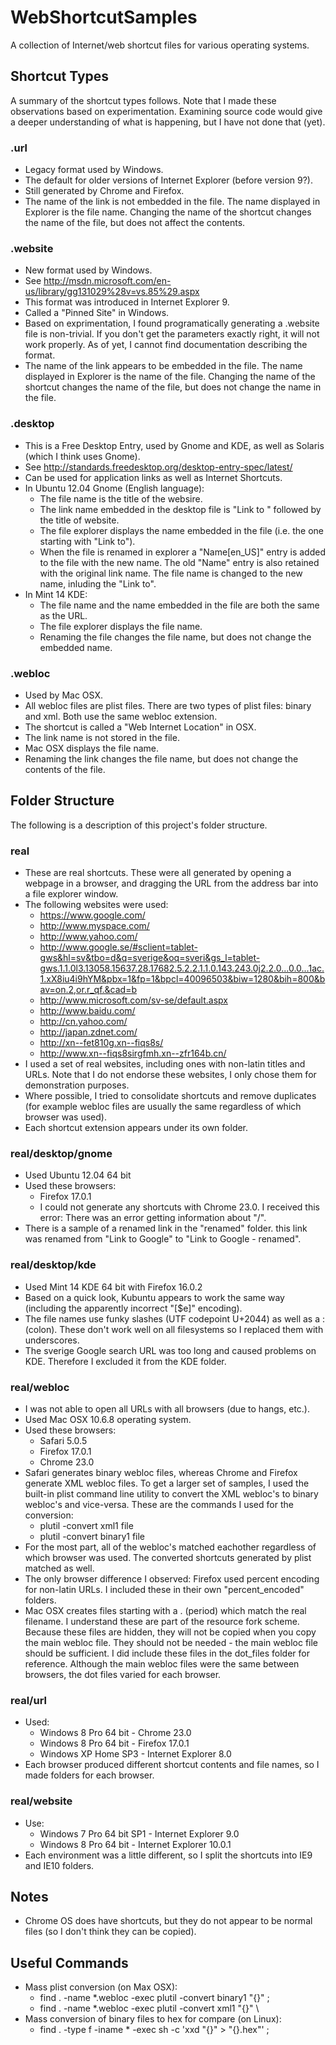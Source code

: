 WebShortcutSamples
==================

A collection of Internet/web shortcut files for various operating systems.

Shortcut Types
--------------
A summary of the shortcut types follows.  Note that I made these observations based on experimentation.
Examining source code would give a deeper understanding of what is happening, but I have not done that (yet).

### .url ###
- Legacy format used by Windows.
- The default for older versions of Internet Explorer (before version 9?).
- Still generated by Chrome and Firefox.
- The name of the link is not embedded in the file.  The name displayed in Explorer is the file name.
  Changing the name of the shortcut changes the name of the file, but does not affect the contents.

### .website ###
- New format used by Windows.
- See http://msdn.microsoft.com/en-us/library/gg131029%28v=vs.85%29.aspx
- This format was introduced in Internet Explorer 9.
- Called a "Pinned Site" in Windows.
- Based on exprimentation, I found programatically generating a .website file is non-trivial.
  If you don't get the parameters exactly right, it will not work properly.
  As of yet, I cannot find documentation describing the format.
- The name of the link appears to be embedded in the file.  The name displayed in Explorer is the name of the file.
  Changing the name of the shortcut changes the name of the file, but does not change the name in the file.

### .desktop ###
- This is a Free Desktop Entry, used by Gnome and KDE, as well as Solaris (which I think uses Gnome).
- See http://standards.freedesktop.org/desktop-entry-spec/latest/
- Can be used for application links as well as Internet Shortcuts.
- In Ubuntu 12.04 Gnome (English language):
  - The file name is the title of the websire.
  - The link name embedded in the desktop file is "Link to " followed by the title of website.
  - The file explorer displays the name embedded in the file (i.e. the one starting with "Link to").
  - When the file is renamed in explorer a "Name[en_US]" entry is added to the file with the new name.
    The old "Name" entry is also retained with the original link name.
    The file name is changed to the new name, inluding the "Link to".
- In Mint 14 KDE:
  - The file name and the name embedded in the file are both the same as the URL.
  - The file explorer displays the file name.
  - Renaming the file changes the file name, but does not change the embedded name.
  

### .webloc ###
- Used by Mac OSX.
- All webloc files are plist files.  There are two types of plist files: binary and xml.  Both use the same webloc extension.
- The shortcut is called a "Web Internet Location" in OSX.
- The link name is not stored in the file.
- Mac OSX displays the file name.
- Renaming the link changes the file name, but does not change the contents of the file.

Folder Structure
-------------------
The following is a description of this project's folder structure.

### real ###
- These are real shortcuts.
  These were all generated by opening a webpage in a browser, and dragging the URL from the address bar into a file explorer window.
- The following websites were used:
  - https://www.google.com/
  - http://www.myspace.com/
  - http://www.yahoo.com/
  - http://www.google.se/#sclient=tablet-gws&hl=sv&tbo=d&q=sverige&oq=sveri&gs_l=tablet-gws.1.1.0l3.13058.15637.28.17682.5.2.2.1.1.0.143.243.0j2.2.0...0.0...1ac.1.xX8iu4i9hYM&pbx=1&fp=1&bpcl=40096503&biw=1280&bih=800&bav=on.2,or.r_qf.&cad=b
  - http://www.microsoft.com/sv-se/default.aspx
  - http://www.baidu.com/
  - http://cn.yahoo.com/
  - http://japan.zdnet.com/
  - http://xn--fet810g.xn--fiqs8s/
  - http://www.xn--fiqs8sirgfmh.xn--zfr164b.cn/
- I used a set of real websites, including ones with non-latin titles and URLs.
  Note that I do not endorse these websites, I only chose them for demonstration purposes.
- Where possible, I tried to consolidate shortcuts and remove duplicates
  (for example webloc files are usually the same regardless of which browser was used).
- Each shortcut extension appears under its own folder.

### real/desktop/gnome ###
- Used Ubuntu 12.04 64 bit
- Used these browsers:
  - Firefox 17.0.1
  - I could not generate any shortcuts with Chrome 23.0.
    I received this error: There was an error getting information about "/".
- There is a sample of a renamed link in the "renamed" folder.
  this link was renamed from "Link to Google" to "Link to Google - renamed".

### real/desktop/kde ###
- Used Mint 14 KDE 64 bit with Firefox 16.0.2
- Based on a quick look, Kubuntu appears to work the same way (including the apparently incorrect "[$e]" encoding).
- The file names use funky slashes (UTF codepoint U+2044) as well as a : (colon).
  These don't work well on all filesystems so I replaced them with underscores.
- The sverige Google search URL was too long and caused problems on KDE.  Therefore I excluded it from the KDE folder.
  
### real/webloc ###
- I was not able to open all URLs with all browsers (due to hangs, etc.).
- Used Mac OSX 10.6.8 operating system.
- Used these browsers:
  - Safari 5.0.5
  - Firefox 17.0.1
  - Chrome 23.0
- Safari generates binary webloc files, whereas Chrome and Firefox generate XML webloc files.
  To get a larger set of samples, I used the built-in plist command line utility to convert the XML webloc's to binary webloc's and vice-versa.
  These are the commands I used for the conversion:
  - plutil -convert xml1 file
  - plutil -convert binary1 file
- For the most part, all of the webloc's matched eachother regardless of which browser was used.
  The converted shortcuts generated by plist matched as well.
- The only browser difference I observed: Firefox used percent encoding for non-latin URLs.
  I included these in their own "percent_encoded" folders.
- Mac OSX creates files starting with a . (period) which match the real filename.
  I understand these are part of the resource fork scheme.
  Because these files are hidden, they will not be copied when you copy the main webloc file.
  They should not be needed - the main webloc file should be sufficient.
  I did include these files in the dot_files folder for reference.
  Although the main webloc files were the same between browsers, the dot files varied for each browser.

### real/url ###
- Used:
  - Windows 8 Pro 64 bit - Chrome 23.0
  - Windows 8 Pro 64 bit - Firefox 17.0.1
  - Windows XP Home SP3 - Internet Explorer 8.0
- Each browser produced different shortcut contents and file names, so I made folders for each browser.
    
### real/website ###
- Use:
  - Windows 7 Pro 64 bit SP1 - Internet Explorer 9.0
  - Windows 8 Pro 64 bit - Internet Explorer 10.0.1
- Each environment was a little different, so I split the shortcuts into IE9 and IE10 folders.
  
Notes
-----
- Chrome OS does have shortcuts, but they do not appear to be normal files (so I don't think they can be copied).

Useful Commands
---------------
- Mass plist conversion (on Max OSX):
  - find . -name \*.webloc -exec plutil -convert binary1 "{}" \;
  - find . -name \*.webloc -exec plutil -convert xml1 "{}" \
- Mass conversion of binary files to hex for compare (on Linux):
  - find . -type f -iname \* -exec sh -c 'xxd "{}" > "{}.hex"' \;